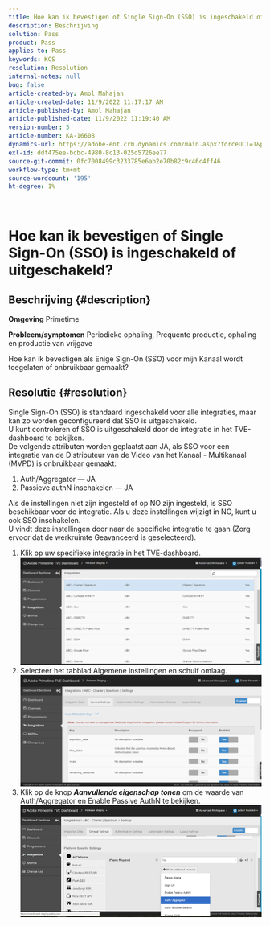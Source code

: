 ```yaml
---
title: Hoe kan ik bevestigen of Single Sign-On (SSO) is ingeschakeld of uitgeschakeld?
description: Beschrijving
solution: Pass
product: Pass
applies-to: Pass
keywords: KCS
resolution: Resolution
internal-notes: null
bug: false
article-created-by: Amol Mahajan
article-created-date: 11/9/2022 11:17:17 AM
article-published-by: Amol Mahajan
article-published-date: 11/9/2022 11:19:40 AM
version-number: 5
article-number: KA-16608
dynamics-url: https://adobe-ent.crm.dynamics.com/main.aspx?forceUCI=1&pagetype=entityrecord&etn=knowledgearticle&id=a336b00b-2060-ed11-9561-6045bd006268
exl-id: ddf475ee-bcbc-4980-8c13-025d5726ee77
source-git-commit: 0fc7008499c3233785e6ab2e70b82c9c46c4ff46
workflow-type: tm+mt
source-wordcount: '195'
ht-degree: 1%

---
```


# Hoe kan ik bevestigen of Single Sign-On (SSO) is ingeschakeld of uitgeschakeld?

## Beschrijving {#description}

<b>Omgeving</b>
Primetime


<b>Probleem/symptomen</b>
Periodieke ophaling, Prequente productie, ophaling en productie van vrijgave

Hoe kan ik bevestigen als Enige Sign-On (SSO) voor mijn Kanaal wordt toegelaten of onbruikbaar gemaakt?


## Resolutie {#resolution}

Single Sign-On (SSO) is standaard ingeschakeld voor alle integraties, maar kan zo worden geconfigureerd dat SSO is uitgeschakeld.<br>U kunt controleren of SSO is uitgeschakeld door de integratie in het TVE-dashboard te bekijken.<br>De volgende attributen worden geplaatst aan JA, als SSO voor een integratie van de Distributeur van de Video van het Kanaal - Multikanaal (MVPD) is onbruikbaar gemaakt:<br>
1. Auth/Aggregator — JA
2. Passieve authN inschakelen — JA

Als de instellingen niet zijn ingesteld of op NO zijn ingesteld, is SSO beschikbaar voor de integratie. Als u deze instellingen wijzigt in NO, kunt u ook SSO inschakelen.<br>U vindt deze instellingen door naar de specifieke integratie te gaan (Zorg ervoor dat de werkruimte Geavanceerd is geselecteerd).
1. Klik op uw specifieke integratie in het TVE-dashboard.![](assets/6664dc8b-ff71-eb11-a812-00224809a536.png)
2. Selecteer het tabblad Algemene instellingen en schuif omlaag.![](assets/ecedf1a3-ff71-eb11-a812-00224809a536.png)
3. Klik op de knop <b>*Aanvullende eigenschap tonen</b>* om de waarde van Auth/Aggregator en Enable Passive AuthN te bekijken. ![](assets/1f33e3d9-ff71-eb11-a812-00224809a536.png)
